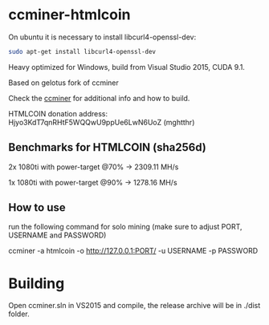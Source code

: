 # ccminer-htmlcoin
On ubuntu it is necessary to install libcurl4-openssl-dev:

```bash
sudo apt-get install libcurl4-openssl-dev
```
Heavy optimized for Windows, build from Visual Studio 2015, CUDA 9.1.

Based on gelotus fork of ccminer 

Check the [ccminer](https://github.com/gelotus/ccminer) for additional info and how to build.

HTMLCOIN donation address: Hjyo3KdT7qnRHtF5WQQwU9ppUe6LwN6UoZ  (mghtthr)

Benchmarks for HTMLCOIN (sha256d)
------------------------------

2x 1080ti with power-target @70%   -> 2309.11 MH/s

1x 1080ti with power-target @90%   -> 1278.16 MH/s



How to use
------------------------------

run the following command for solo mining (make sure to adjust PORT, USERNAME and PASSWORD)

ccminer -a htmlcoin -o http://127.0.0.1:PORT/ -u USERNAME -p PASSWORD

# Building

Open ccminer.sln in VS2015 and compile, the release archive will be in ./dist folder.
